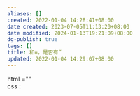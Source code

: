 ```yaml
---
aliases: []
created: 2022-01-04 14:28:41+08:00
date created: 2023-07-05T11:13:20+08:00
date modified: 2024-01-13T19:21:09+08:00
dg-publish: true
tags: []
title: 和=，是否有“
updated: 2022-01-04 14:29:07+08:00
---
```


html =""  
css :